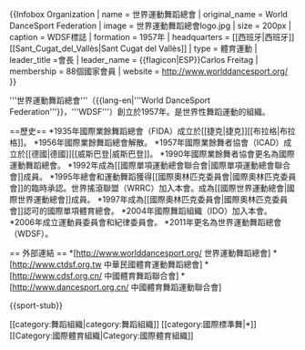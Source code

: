 {{Infobox Organization
| name = 世界運動舞蹈總會
| original_name = World DanceSport Federation
| image = 世界運動舞蹈總會logo.jpg
| size = 200px
| caption = WDSF標誌
| formation = 1957年
| headquarters = [[西班牙|西班牙]][[Sant_Cugat_del_Vallès|Sant Cugat del Vallès]]
| type = 體育運動
| leader_title =會長
| leader_name = {{flagicon|ESP}}Carlos Freitag
| membership = 88個國家會員
| website = http://www.worlddancesport.org/
}}

'''世界運動舞蹈總會'''（{{lang-en|'''World DanceSport Federation'''}}，'''WDSF'''）創立於1957年。是世界性舞蹈運動的組織。

==歷史==
*1935年國際業餘舞蹈總會（FIDA）成立於[[捷克|捷克]][[布拉格|布拉格]]。
*1956年國際業餘舞蹈總會解散。
*1957年國際業餘舞者協會（ICAD）成立於[[德國|德國]][[威斯巴登|威斯巴登]]。
*1990年國際業餘舞者協會更名為國際運動舞蹈總會。
*1992年成為[[國際單項運動總會聯合會|國際單項運動總會聯合會]]成員。
*1995年總會和運動舞蹈獲得[[國際奧林匹克委員會|國際奧林匹克委員會]]的臨時承認。世界搖滾聯盟（WRRC）加入本會。成為[[國際世界運動總會|國際世界運動總會]]成員。
*1997年成為[[國際奧林匹克委員會|國際奧林匹克委員會]]認可的國際單項體育總會。
*2004年國際舞蹈組織（IDO）加入本會。
*2006年成立運動員委員會和紀律委員會。
*2011年更名為世界運動舞蹈總會（WDSF）。

== 外部連結 ==
*[http://www.worlddancesport.org/ 世界運動舞蹈總會]
*[http://www.ctdsf.org.tw 中華民國體育運動舞蹈總會]
*[http://www.cdsf.org.cn/ 中國體育舞蹈聯合會]
*[http://www.dancesport.org.cn/ 中國體育舞蹈運動聯合會]

{{sport-stub}}

[[category:舞蹈組織|category:舞蹈組織]]
[[category:國際標準舞|*]]
[[Category:國際體育組織|Category:國際體育組織]]